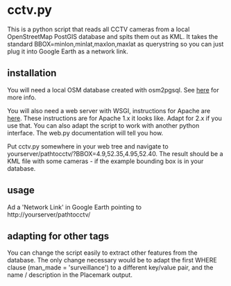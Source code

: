 cctv.py
=======

This is a python script that reads all CCTV cameras from a local OpenStreetMap PostGIS database and spits them out as KML. It takes the standard BBOX=minlon,minlat,maxlon,maxlat as querystring so you can just plug it into Google Earth as a network link.

installation
------------
You will need a local OSM database created with osm2pgsql. See [here](http://wiki.openstreetmap.org/wiki/Osm2pgsql) for more info.

You will also need a web server with WSGI, instructions for Apache are [here](http://webpy.org/cookbook/mod_wsgi-apache). These instructions are for Apache 1.x it looks like. Adapt for 2.x if you use that. You can also adapt the script to work with another python interface. The web.py documentation will tell you how.

Put cctv.py somewhere in your web tree and navigate to yourserver/pathtocctv/?BBOX=4.9,52.35,4.95,52.40. The result should be a KML file with some cameras - if the example bounding box is in your database.

usage
-----
Ad a 'Network Link' in Google Earth pointing to http://yourserver/pathtocctv/

adapting for other tags
-----------------------
You can change the script easily to extract other features from the database. The only change necessary would be to adapt the first WHERE clause (man_made = 'surveillance') to a different key/value pair, and the name / description in the Placemark output. 

